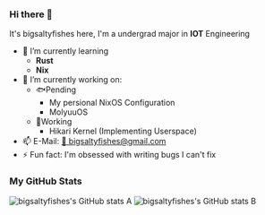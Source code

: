 ### Hi there 👋

It's bigsaltyfishes here, I'm a undergrad major in **IOT** Engineering

<!-- [![Typing SVG](https://readme-typing-svg.herokuapp.com?font=Roboto+Mono&duration=3000&pause=1000&color=000000&width=435&lines=Carry+out+some+interesting+project;+whether+useless+or+not)](https://git.io/typing-svg) -->

<!-- <div align="center">
    <img src="https://readme-typing-svg.herokuapp.com?font=Roboto+Mono&weight=500&pause=1000&color=000000&width=435&height=35&lines=Carry+out+some+interesting+project;Wether+it's+useless+or+not" alt="Typing SVG" />
</div> -->

- 🌱 I’m currently learning
    - **Rust**
    - **Nix**
- 🔭 I’m currently working on:
    - 🐟Pending
        - My persional NixOS Configuration
        - MolyuuOS
    - 👷Working
        - Hikari Kernel (Implementing Userspace)
- 📫 E-Mail:  <a href="bigsaltyfishes@gmail.com">📨 bigsaltyfishes@gmail.com</a>
- ⚡ Fun fact:  I'm obsessed with writing bugs I can't fix

### My GitHub Stats

![bigsaltyfishes's GitHub stats A](https://github-readme-stats.vercel.app/api?username=bigsaltyfishes&theme=dark&hide_border=false&include_all_commits=true&count_private=true&show_icons=true)
![bigsaltyfishes's GitHub stats B](https://github-readme-stats.vercel.app/api/top-langs/?username=bigsaltyfishes&theme=dark&hide_border=false&include_all_commits=true&count_private=true&layout=compact)

